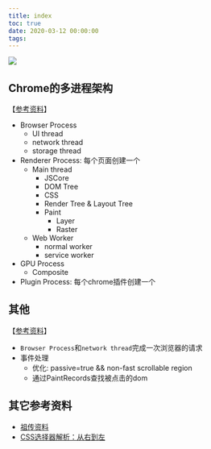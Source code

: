 ```yaml
---
title: index
toc: true
date: 2020-03-12 00:00:00
tags:
---
```


![](https://pic2.zhimg.com/v2-f7e8e813d292944632530dda6ce1b976_1200x500.jpg)

## Chrome的多进程架构
【[参考资料](https://zhuanlan.zhihu.com/p/47407398)】
* Browser Process
	* UI thread
	* network thread
    * storage thread
* Renderer Process: 每个页面创建一个
    * Main thread
      * JSCore
      * DOM Tree
      * CSS
      * Render Tree & Layout Tree
      * Paint
        * Layer
        * Raster
    * Web Worker
      * normal worker
      * service worker
* GPU Process
  * Composite
* Plugin Process: 每个chrome插件创建一个



## 其他
【[参考资料](https://zhuanlan.zhihu.com/p/47407398)】
* `Browser Process`和`network thread`完成一次浏览器的请求
* 事件处理
	* 优化: passive=true && non-fast scrollable region
	* 通过PaintRecords查找被点击的dom


## 其它参考资料
* [祖传资料](https://www.html5rocks.com/zh/tutorials/internals/howbrowserswork/)
* [CSS选择器解析：从右到左]( https://juejin.im/post/5d89798d6fb9a06b102769b1 )
